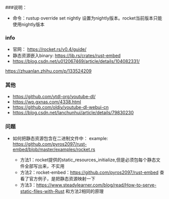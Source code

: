 ###说明：
- 命令：rustup override set nightly 设置为nightly版本。rocket当前版本只能使用nightly版本

### info
- 官网： https://rocket.rs/v0.4/guide/
- 静态资源嵌入binary: https://lib.rs/crates/rust-embed
- https://blog.csdn.net/u012067469/article/details/104082331/

https://zhuanlan.zhihu.com/p/133524209

### 其他
- https://github.com/ytdl-org/youtube-dl/
- https://wp.gxnas.com/4338.html
- https://github.com/oldiy/youtube-dl-webui-cn
- https://blog.csdn.net/lanchunhui/article/details/79830230


### 问题
- 如何把静态资源包含在二进制文件中：
  example: https://github.com/pyros2097/rust-embed/blob/master/examples/rocket.rs

  - 方法1：rocket提供的static_resources_initialize,但是必须包每个静态文件全部写出来，不实用
  - 方法2：rocket-embed：https://github.com/pyros2097/rust-embed 查看了官方例子，是把静态资源映射一下
  - 方法3：https://www.steadylearner.com/blog/read/How-to-serve-static-files-with-Rust 和方法2相同的原理